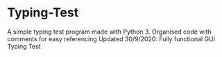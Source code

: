 # Typing-Test
A simple typing test program made with Python 3. Organised code with comments for easy referencing 
Updated 30/9/2020: Fully functional GUI Typing Test
